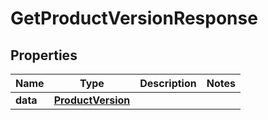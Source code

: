 

# GetProductVersionResponse


## Properties

Name | Type | Description | Notes
------------ | ------------- | ------------- | -------------
**data** | [**ProductVersion**](ProductVersion.md) |  | 



